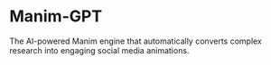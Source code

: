# Manim-GPT
The AI-powered Manim engine that automatically converts complex research into engaging social media animations.
